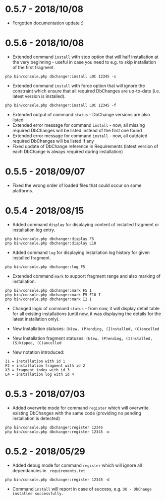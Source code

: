 0.5.7 - 2018/10/08
=================
* Forgotten documentation update :) 

0.5.6 - 2018/10/08
=================
* Extended command `install` with stop option that will half installation at the very beginning - useful in case you need to e.g. to skip installation of the first fragment.
```
php bin/console.php dbchanger:install LOC 12345 -s
```

* Extended command `install` with force option that will ignore the constraint which ensure that all required DbChanges are up-to-date (i.e. latest version is installed).
```
php bin/console.php dbchanger:install LOC 12345 -f
```

* Extended output of command `status` - DbChange versions are also listed 
* Extended error message for command `install` - now, all missing required DbChanges will be listed instead of the first one found
* Extended error message for command `install` - now, all outdated required DbChanges will be listed if any
* Fixed update of DbChange reference in Requirements (latest version of each DbChange is always required during installation)

0.5.5 - 2018/09/07
=================
* Fixed the wrong order of loaded files that could occur on some platforms.

0.5.4 - 2018/08/15
=================
* Added command `display` for displaying content of installed fragment or installation log entry.
```
php bin/console.php dbchanger:display F5
php bin/console.php dbchanger:display L10
```

* Added command `log` for displaying installation log history for given installed fragment.
```
php bin/console.php dbchanger:log F5
```

* Extended command `mark` to support fragment range and also marking of installation.
```
php bin/console.php dbchanger:mark F5 I
php bin/console.php dbchanger:mark F5-F10 I
php bin/console.php dbchanger:mark I2 I
```

* Changed logic of command `status` - from now, it will display detail table for all existing installations 
(until now, it was displaying the details for the latest installation only).

* New Installation statuses: `(N)ew, (P)ending, (I)nstalled, (C)ancelled`
* New Installation fragment statuses: `(N)ew, (P)ending, (I)nstalled, (S)kipped, (C)ancelled`

* New notation introduced: 

```
I1 = installation with id 1
F2 = installation fragment with id 2
X3 = fragment index with id 3
L4 = installation log with id 4
```


0.5.3 - 2018/07/03
=================
* Added overwrite mode for command `register` which will overwrite existing DbChanges with the same code (providing no pending installation is detected)
```
php bin/console.php dbchanger:register 12345
php bin/console.php dbchanger:register 12345 -o
```


0.5.2 - 2018/05/29
=================

* Added debug mode for command `register` which will ignore all dependancies in `_requirements.txt`
```
php bin/console.php dbchanger:register 12345 -d
```
* Command `install` will report in case of success, e.g. `OK - DbChange installed successfully.`


